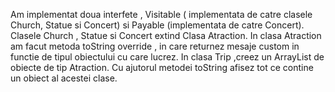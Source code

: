 Am implementat doua interfete , Visitable ( implementata de catre clasele Church, Statue si Concert) si Payable (implementata de catre Concert). Clasele Church , Statue si Concert extind Clasa Atraction. In clasa Atraction am facut metoda toString override , in care returnez mesaje custom in functie de tipul obiectului cu care lucrez. In clasa Trip ,creez un ArrayList de obiecte de tip Atraction. Cu ajutorul metodei toString afisez tot ce contine un obiect al acestei clase.
